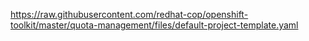 https://raw.githubusercontent.com/redhat-cop/openshift-toolkit/master/quota-management/files/default-project-template.yaml